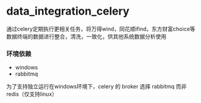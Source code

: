 # data_integration_celery
通过celery定期执行更相关任务，将万得wind，同花顺ifind，东方财富choice等数据终端的数据进行整合，清洗，一致化，供其他系统数据分析使用

### 环境依赖
+ windows
+ rabbitmq

为了支持独立运行在windows环境下，celery 的 broker 选择 rabbitmq 而非 redis（仅支持linux）

